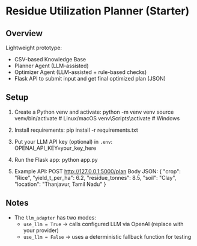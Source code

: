 # Residue Utilization Planner (Starter)

## Overview
Lightweight prototype:
- CSV-based Knowledge Base
- Planner Agent (LLM-assisted)
- Optimizer Agent (LLM-assisted + rule-based checks)
- Flask API to submit input and get final optimized plan (JSON)

## Setup
1. Create a Python venv and activate:
   python -m venv venv
   source venv/bin/activate  # Linux/macOS
   venv\Scripts\activate     # Windows

2. Install requirements:
   pip install -r requirements.txt

3. Put your LLM API key (optional) in `.env`:
   OPENAI_API_KEY=your_key_here

4. Run the Flask app:
   python app.py

5. Example API:
   POST http://127.0.0.1:5000/plan
   Body JSON:
   {
     "crop": "Rice",
     "yield_t_per_ha": 6.2,
     "residue_tonnes": 8.5,
     "soil": "Clay",
     "location": "Thanjavur, Tamil Nadu"
   }

## Notes
- The `llm_adapter` has two modes:
  - `use_llm = True` → calls configured LLM via OpenAI (replace with your provider)
  - `use_llm = False` → uses a deterministic fallback function for testing
